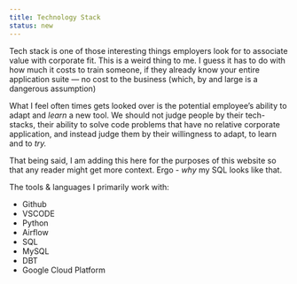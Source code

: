 ```yaml
---
title: Technology Stack
status: new
---
```


Tech stack is one of those interesting things employers look for to associate value with corporate fit. This is a weird thing to me. I guess it has to do with how much it costs to train someone, if they already know your entire application suite — no cost to the business (which, by and large is a dangerous assumption)

What I feel often times gets looked over is the potential employee’s ability to adapt and *learn* a new tool. We should not judge people by their tech-stacks, their ability to solve code problems that have no relative corporate application, and instead judge them by their willingness to adapt, to learn and to *try.*

That being said, I am adding this here for the purposes of this website so that any reader might get more context. Ergo - *why* my SQL looks like that.

The tools & languages I primarily work with:

- Github
- VSCODE
- Python
- Airflow
- SQL
- MySQL
- DBT
- Google Cloud Platform

